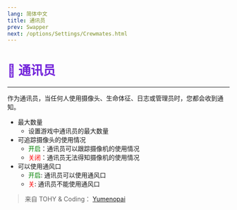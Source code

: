 ```yaml
---
lang: 简体中文
title: 通讯员
prev: Swapper
next: /options/Settings/Crewmates.html
---
```


# <font color="#7223da">📡 通讯员</font> <Badge text="Power" type="tip" vertical="middle"/>

***

作为通讯员，当任何人使用摄像头、生命体征、日志或管理员时，您都会收到通知。

- 最大数量
  - 设置游戏中通讯员的最大数量
- 可追踪摄像头的使用情况
  - <font color=green>开启</font>：通讯员可以跟踪摄像机的使用情况
  - <font color=red>关闭</font>：通讯员无法得知摄像机的使用情况
- 可以使用通风口
  - <font color=green>开启</font>: 通讯员可以使用通风口
  - <font color=red>关</font>: 通讯员不能使用通风口

> 来自 TOHY & Coding： [Yumenopai](https://github.com/Yumenopai)
